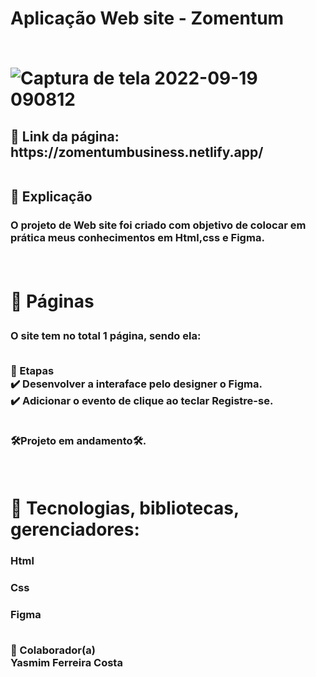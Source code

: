 <h1> Aplicação Web site - Zomentum <br>
<br>

![Captura de tela 2022-09-19 090812](https://user-images.githubusercontent.com/97356148/191028139-1f75ef5b-148b-43ed-a361-60b6f271b8c5.png)



<h2>🚀 Link da página: https://zomentumbusiness.netlify.app/

<br>📄 Explicação
<h3>O projeto de Web site foi criado com objetivo de colocar em prática meus conhecimentos em Html,css e Figma.

<br><h1>📁 Páginas
<h3>O site tem no total 1 página, sendo ela:

<br>🎯 Etapas
<br>✔️ Desenvolver a interaface pelo designer o Figma.
<br>✔️ Adicionar o evento de clique ao teclar Registre-se.

<br>🛠Projeto em andamento🛠.


<br><h1>🚀 Tecnologias, bibliotecas, gerenciadores:
<br><h3>Html
<br><h3>Css
<br><h3>Figma


<br>🤝 Colaborador(a)
 <br>Yasmim Ferreira Costa
